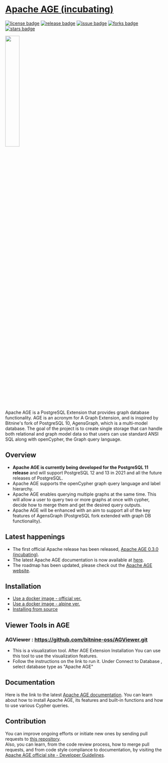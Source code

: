 # [Apache AGE (incubating)](https://age.apache.org/#)

[![license badge](https://img.shields.io/badge/apache-license--v2.0-brightgreen)](https://github.com/apache/incubator-age/releases)
[![release badge](https://img.shields.io/badge/release-v0.3.0-brightgreen)](https://github.com/apache/incubator-age/releases)
[![issue badge](https://img.shields.io/github/issues/apache/incubator-age)](https://github.com/apache/incubator-age/issues)
[![forks badge](https://img.shields.io/github/forks/apache/incubator-age)](https://github.com/apache/incubator-age/network/members)
[![stars badge](https://img.shields.io/github/stars/apache/incubator-age)](https://github.com/apache/incubator-age/stargazers)

<img src="https://age.apache.org/docs/_static/age_BI.png" width="30%" height="30%">

Apache AGE is a PostgreSQL Extension that provides graph database functionality. AGE is an acronym for A Graph Extension, and is inspired by Bitnine's fork of PostgreSQL 10, AgensGraph, which is a multi-model database. The goal of the project is to create single storage that can handle both relational and graph model data so that users can use standard ANSI SQL along with openCypher, the Graph query language.

## Overview

- **Apache AGE is currently being developed for the PostgreSQL 11 release** and will support PostgreSQL 12 and 13 in 2021 and all the future releases of PostgreSQL.
- Apache AGE supports the openCypher graph query language and label hierarchy.
- Apache AGE enables querying multiple graphs at the same time. This will allow a user to query two or more graphs at once with cypher, decide how to merge them and get the desired query outputs.
- Apache AGE will be enhanced with an aim to support all of the key features of AgensGraph (PostgreSQL fork extended with graph DB functionality).

## Latest happenings 

- The first official Apache release has been released, [Apache AGE 0.3.0 (incubating)](https://github.com/apache/incubator-age/releases/tag/v0.3.0.rc0-incubating).
- The latest Apache AGE documentation is now available at [here](http://age.incubator.apache.org/docs/Apache_AGE_Guide.pdf).
- The roadmap has been updated, please check out the [Apache AGE website](http://age.apache.org/).

## Installation

- [Use a docker image - official ver.](https://hub.docker.com/r/sorrell/agensgraph-extension)
- [Use a docker image - alpine ver.](https://hub.docker.com/r/sorrell/agensgraph-extension-alpine)
- [Installing from source](https://age.apache.org/#)

## Viewer Tools in AGE

### AGViewer : https://github.com/bitnine-oss/AGViewer.git

- This is a visualization tool.
After AGE Extension Installation
You can use this tool to use the visualization features.
- Follow the instructions on the link to run it.
Under Connect to Database , select database type as "Apache AGE"

## Documentation

Here is the link to the latest [Apache AGE documentation](http://age.incubator.apache.org/docs/Apache_AGE_Guide.pdf).
You can learn about how to install Apache AGE, its features and built-in functions and how to use various Cypher queries.  

## Contribution

You can improve ongoing efforts or initiate new ones by sending pull requests to [this repository](https://github.com/apache/incubator-age).  
Also, you can learn, from the code review process, how to merge pull requests, and from code style compliance to documentation, by visiting the [Apache AGE official site - Developer Guidelines](https://age.apache.org/#codereview).
